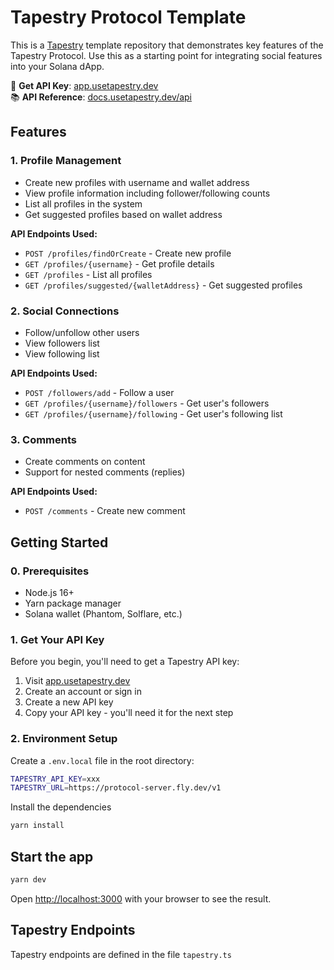 # Tapestry Protocol Template

This is a [Tapestry](https://www.usetapestry.dev/) template repository that demonstrates key features of the Tapestry Protocol. Use this as a starting point for integrating social features into your Solana dApp.

🔑 **Get API Key**: [app.usetapestry.dev](https://app.usetapestry.dev)  
📚 **API Reference**: [docs.usetapestry.dev/api](https://docs.usetapestry.dev/api)

## Features

### 1. Profile Management
- Create new profiles with username and wallet address
- View profile information including follower/following counts
- List all profiles in the system
- Get suggested profiles based on wallet address

**API Endpoints Used:**
- `POST /profiles/findOrCreate` - Create new profile
- `GET /profiles/{username}` - Get profile details
- `GET /profiles` - List all profiles
- `GET /profiles/suggested/{walletAddress}` - Get suggested profiles

### 2. Social Connections
- Follow/unfollow other users
- View followers list
- View following list

**API Endpoints Used:**
- `POST /followers/add` - Follow a user
- `GET /profiles/{username}/followers` - Get user's followers
- `GET /profiles/{username}/following` - Get user's following list

### 3. Comments
- Create comments on content
- Support for nested comments (replies)

**API Endpoints Used:**
- `POST /comments` - Create new comment

## Getting Started

### 0. Prerequisites
- Node.js 16+
- Yarn package manager
- Solana wallet (Phantom, Solflare, etc.)

### 1. Get Your API Key
Before you begin, you'll need to get a Tapestry API key:
1. Visit [app.usetapestry.dev](https://app.usetapestry.dev)
2. Create an account or sign in
3. Create a new API key
4. Copy your API key - you'll need it for the next step

### 2. Environment Setup

Create a `.env.local` file in the root directory: 

```bash
TAPESTRY_API_KEY=xxx
TAPESTRY_URL=https://protocol-server.fly.dev/v1
```

Install the dependencies

```bash
yarn install

```

## Start the app

```bash
yarn dev

```

Open [http://localhost:3000](http://localhost:3000) with your browser to see the result.

## Tapestry Endpoints

Tapestry endpoints are defined in the file `tapestry.ts`
